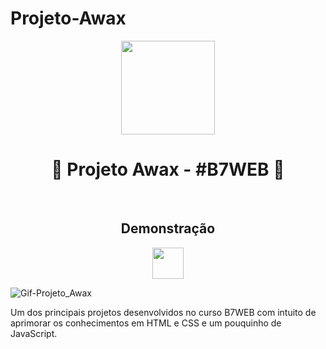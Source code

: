 # Projeto-Awax

<div align="center">
<img height="150em" align="center" src="https://user-images.githubusercontent.com/115600640/196217767-e9cfb0f7-9695-4f0e-a2e6-1d84e40fe358.png">
  <h1>🚀 Projeto Awax - #B7WEB 🚀</h1>
</div>
<br>
<div align="center">
  <h2>Demonstração</h2>
  <img height="50em" src="https://cdn.jsdelivr.net/gh/devicons/devicon/icons/devicon/devicon-original.svg"/>
</div>

![Gif-Projeto_Awax](https://user-images.githubusercontent.com/115600640/196218776-f7e10d7a-a348-47c1-8631-476787510485.gif)

Um dos principais projetos desenvolvidos no curso B7WEB com intuito de aprimorar os conhecimentos em HTML e CSS e um pouquinho de JavaScript.
